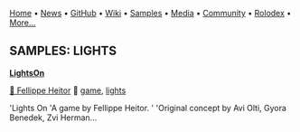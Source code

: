 [Home](https://qb64.com) • [News](../news.md) • [GitHub](../github.md) • [Wiki](../wiki.md) • [Samples](../samples.md) • [Media](../media.md) • [Community](../community.md) • [Rolodex](../rolodex.md) • [More...](../more.md)

## SAMPLES: LIGHTS

**[LightsOn](lightson/index.md)**

[🐝 Fellippe Heitor](fellippe-heitor.md) 🔗 [game](game.md), [lights](lights.md)

'Lights On 'A game by Fellippe Heitor. ' 'Original concept by Avi Olti, Gyora Benedek, Zvi Herman...
